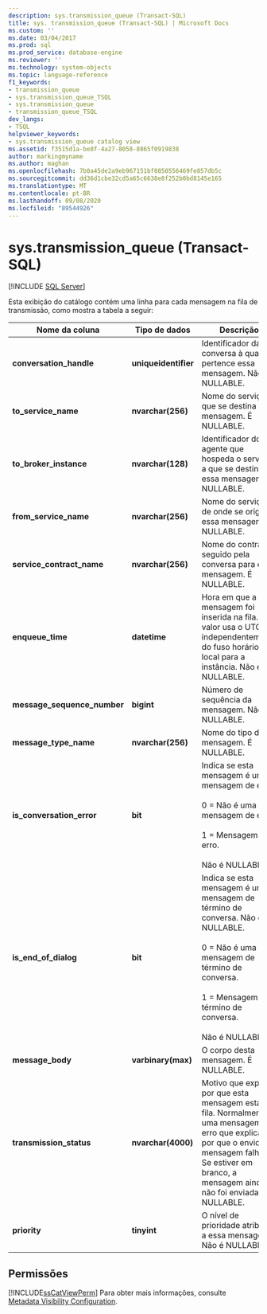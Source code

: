 ```yaml
---
description: sys.transmission_queue (Transact-SQL)
title: sys. transmission_queue (Transact-SQL) | Microsoft Docs
ms.custom: ''
ms.date: 03/04/2017
ms.prod: sql
ms.prod_service: database-engine
ms.reviewer: ''
ms.technology: system-objects
ms.topic: language-reference
f1_keywords:
- transmission_queue
- sys.transmission_queue_TSQL
- sys.transmission_queue
- transmission_queue_TSQL
dev_langs:
- TSQL
helpviewer_keywords:
- sys.transmission_queue catalog view
ms.assetid: f3515d1a-be8f-4a27-8058-8865f0919838
author: markingmyname
ms.author: maghan
ms.openlocfilehash: 7b0a45de2a9eb967151bf0850556469fe857db5c
ms.sourcegitcommit: dd36d1cbe32cd5a65c6638e8f252b0bd8145e165
ms.translationtype: MT
ms.contentlocale: pt-BR
ms.lasthandoff: 09/08/2020
ms.locfileid: "89544926"
---
```

# <a name="systransmission_queue-transact-sql"></a>sys.transmission_queue (Transact-SQL)
[!INCLUDE [SQL Server](../../includes/applies-to-version/sqlserver.md)]

  Esta exibição do catálogo contém uma linha para cada mensagem na fila de transmissão, como mostra a tabela a seguir:  
  
|Nome da coluna|Tipo de dados|Descrição|  
|-----------------|---------------|-----------------|  
|**conversation_handle**|**uniqueidentifier**|Identificador da conversa à qual pertence essa mensagem. Não é NULLABLE.|  
|**to_service_name**|**nvarchar(256)**|Nome do serviço a que se destina essa mensagem. É NULLABLE.|  
|**to_broker_instance**|**nvarchar(128)**|Identificador do agente que hospeda o serviço a que se destina essa mensagem. É NULLABLE.|  
|**from_service_name**|**nvarchar(256)**|Nome do serviço de onde se origina essa mensagem. É NULLABLE.|  
|**service_contract_name**|**nvarchar(256)**|Nome do contrato seguido pela conversa para essa mensagem. É NULLABLE.|  
|**enqueue_time**|**datetime**|Hora em que a mensagem foi inserida na fila. Este valor usa o UTC, independentemente do fuso horário local para a instância. Não é NULLABLE.|  
|**message_sequence_number**|**bigint**|Número de sequência da mensagem. Não é NULLABLE.|  
|**message_type_name**|**nvarchar(256)**|Nome do tipo da mensagem. É NULLABLE.|  
|**is_conversation_error**|**bit**|Indica se esta mensagem é uma mensagem de erro.<br /><br /> 0 = Não é uma mensagem de erro.<br /><br /> 1 = Mensagem de erro.<br /><br /> Não é NULLABLE.|  
|**is_end_of_dialog**|**bit**|Indica se esta mensagem é uma mensagem de término de conversa. Não é NULLABLE.<br /><br /> 0 = Não é uma mensagem de término de conversa.<br /><br /> 1 = Mensagem de término de conversa.<br /><br /> Não é NULLABLE.|  
|**message_body**|**varbinary(max)**|O corpo desta mensagem. É NULLABLE.|  
|**transmission_status**|**nvarchar(4000)**|Motivo que explica por que esta mensagem está na fila. Normalmente, é uma mensagem de erro que explica por que o envio da mensagem falhou. Se estiver em branco, a mensagem ainda não foi enviada. É NULLABLE.|  
|**priority**|**tinyint**|O nível de prioridade atribuído a essa mensagem. Não é NULLABLE.|  
  
## <a name="permissions"></a>Permissões  
 [!INCLUDE[ssCatViewPerm](../../includes/sscatviewperm-md.md)] Para obter mais informações, consulte [Metadata Visibility Configuration](../../relational-databases/security/metadata-visibility-configuration.md).  
  
  

